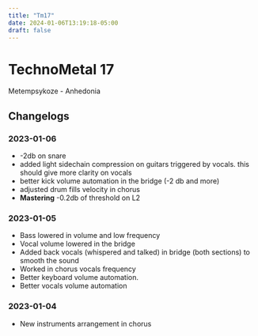 ```yaml
---
title: "Tm17"
date: 2024-01-06T13:19:18-05:00
draft: false
---
```


# TechnoMetal 17

Metempsykoze - Anhedonia


## Changelogs

### 2023-01-06

- -2db on snare
- added light sidechain compression on guitars triggered by vocals. this should give more clarity on vocals
- better kick volume automation in the bridge (-2 db and more)
- adjusted drum fills velocity in chorus
- **Mastering** -0.2db of threshold on L2

### 2023-01-05

- Bass lowered in volume and low frequency
- Vocal volume lowered in the bridge
- Added back vocals (whispered and talked) in bridge (both sections) to smooth the sound
- Worked in chorus vocals frequency
- Better keyboard volume automation.
- Better vocals volume automation


### 2023-01-04

- New instruments arrangement in chorus